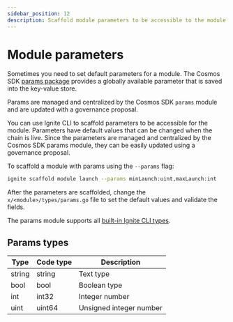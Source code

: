 ```yaml
---
sidebar_position: 12
description: Scaffold module parameters to be accessible to the module.
---
```


# Module parameters

Sometimes you need to set default parameters for a module. The Cosmos
SDK [params package](https://docs.cosmos.network/master/modules/params) provides a globally available parameter that is
saved into the key-value store.

Params are managed and centralized by the Cosmos SDK `params` module and are updated with a governance proposal.

You can use Ignite CLI to scaffold parameters to be accessible for the module. Parameters have default values that can
be changed when the chain is live. Since the parameters are managed and centralized by the Cosmos SDK params module,
they can be easily updated using a governance proposal.

To scaffold a module with params using the `--params` flag:

```bash
ignite scaffold module launch --params minLaunch:uint,maxLaunch:int
```

After the parameters are scaffolded, change the `x/<module>/types/params.go` file to set the default values and validate
the fields.

The params module supports all [built-in Ignite CLI types](./05-types.md).

## Params types

| Type   | Code type | Description             |
|--------|-----------|-------------------------|
| string | string    | Text type               |
| bool   | bool      | Boolean type            |
| int    | int32     | Integer number          |
| uint   | uint64    | Unsigned integer number |
